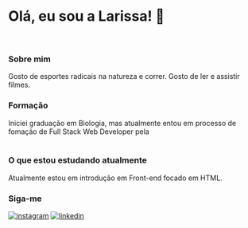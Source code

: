 <h1>Olá, eu sou a Larissa! 👋</h1>
    <br />
    <h3> Sobre mim</h3>
    Gosto de esportes radicais na natureza e correr. Gosto de ler e assistir filmes. 
    <br>
    <h3>Formação</h3>
    Iniciei graduação em Biologia, mas atualmente entou em processo de fomação de Full Stack Web Developer pela 
    <nav>
    <a href="https://www.growdev.com.br/" alt="Growdev"></a>
    </nav>
    <br>
    <h3>O que estou estudando atualmente</h3>
    Atualmente estou em introdução em Front-end focado em HTML.
    <br>
    <h3>Siga-me</h3>
    <a href="https://www.instagram.com/larissaegiordani/" alt="instagram">
      <img
        src="https://img.shields.io/badge/-Instagram-DF0174?style=flat-square&labelColor=DF0174&logo=instagram&logoColor=white&"
        alt="instagram"
    /></a>
    <a
      href="https://www.linkedin.com/in/larissa-%C3%A9rika-borba-giordani-a68a4124a/"
      alt="linkedin"
    >
      <img
        src="https://img.shields.io/badge/-Linkedin-0e76a8?style=flat-square&logo=Linkedin&logocolor=white&link=https://www.linkedin.com/in/larissa-%C3%A9rika-borba-giordani-a68a4124a/"
        alt="linkedin"></a>
